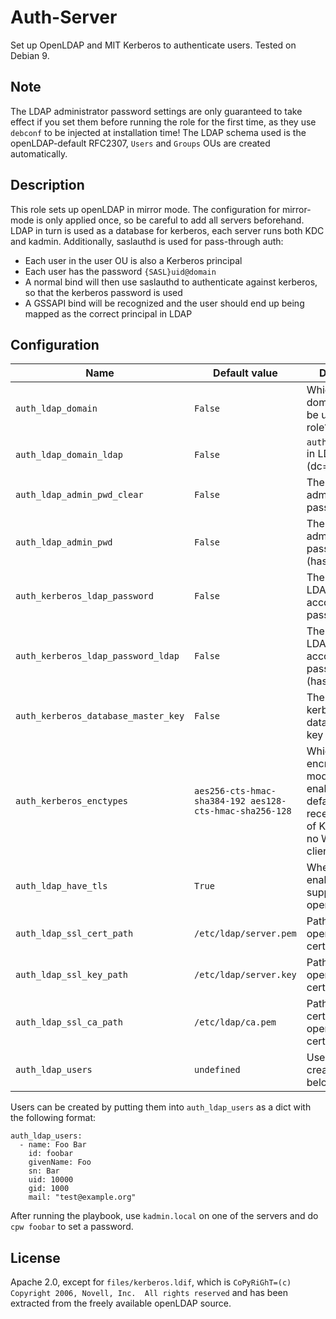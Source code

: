# Auth-Server
Set up OpenLDAP and MIT Kerberos to authenticate users. Tested on Debian 9.

## Note
The LDAP administrator password settings are only guaranteed to take effect if you set them before running the role for the first time, as they use `debconf` to be injected at installation time!
The LDAP schema used is the openLDAP-default RFC2307, `Users` and `Groups` OUs are created automatically.

## Description
This role sets up openLDAP in mirror mode. The configuration for mirror-mode is only applied once, so be careful to add all servers beforehand. LDAP in turn is used as a database for kerberos, each server runs both KDC and kadmin. Additionally, saslauthd is used for pass-through auth:
  * Each user in the user OU is also a Kerberos principal
  * Each user has the password `{SASL}uid@domain`
  * A normal bind will then use saslauthd to authenticate against kerberos, so that the kerberos password is used
  * A GSSAPI bind will be recognized and the user should end up being mapped as the correct principal in LDAP

## Configuration
| Name | Default value | Description |
| ---- | ------------- | ----------- |
| `auth_ldap_domain` | `False` | Which base domain should be used for this role? |
| `auth_ldap_domain_ldap` | `False` | `auth_ldap_domain` in LDAP format (dc=...) |
| `auth_ldap_admin_pwd_clear` | `False` | The LDAP administrator password |
| `auth_ldap_admin_pwd` | `False` | The LDAP administrator password (hashed) |
| `auth_kerberos_ldap_password` | `False` | The kerberos LDAP service account password |
| `auth_kerberos_ldap_password_ldap` | `False` | The kerberos LDAP service account password (hashed) |
| `auth_kerberos_database_master_key` | `False` | The initial kerberos database master key |
| `auth_kerberos_enctypes` | `aes256-cts-hmac-sha384-192 aes128-cts-hmac-sha256-128` | Which encryption modes to enable? The default is for recent versions of Kerberos and no Windows clients only. |
| `auth_ldap_have_tls` | `True` | Whether to enable SSL/TLS support in openLDAP |
| `auth_ldap_ssl_cert_path` | `/etc/ldap/server.pem` | Path to openLDAP's certificate |
| `auth_ldap_ssl_key_path` | `/etc/ldap/server.key` | Path to openLDAP's certificate's key|
| `auth_ldap_ssl_ca_path` | `/etc/ldap/ca.pem` | Path to the CA certificate of openLDAP's certificate |
| `auth_ldap_users` | `undefined` | User accounts to create, see below |

Users can be created by putting them into `auth_ldap_users` as a dict with the following format:
```
auth_ldap_users:
  - name: Foo Bar
    id: foobar
    givenName: Foo
    sn: Bar
    uid: 10000
    gid: 1000
    mail: "test@example.org"
```
After running the playbook, use `kadmin.local` on one of the servers and do `cpw foobar` to set a password.

## License
Apache 2.0, except for `files/kerberos.ldif`, which is `CoPyRiGhT=(c) Copyright 2006, Novell, Inc.  All rights reserved` and has been extracted from the freely available openLDAP source.
